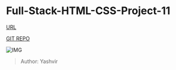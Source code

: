 # Full-Stack-HTML-CSS-Project-11


[URL](https://yashvir-htmlcss-project11.vercel.app/)

[GIT REPO](https://github.com/SveerPal/Full-Stack-HTML-CSS-Project-11/)

![IMG](https://yashvir-htmlcss-project11.vercel.app/screencapture-yashvir-htmlcss-project11-vercel-app-2022-07-31-03_52_10.png)

>Author: Yashvir
